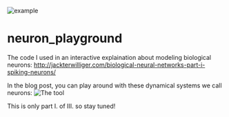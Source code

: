 ![example](http://jackterwilliger.com/wp-content/uploads/2018/07/hodgkinhuxley.gif)
# neuron_playground
The code I used in an interactive explaination about modeling biological neurons: http://jackterwilliger.com/biological-neural-networks-part-i-spiking-neurons/

In the blog post, you can play around with these dynamical systems we call neurons:
![The tool](http://jackterwilliger.com/wp-content/uploads/2018/07/Screenshot-from-2018-07-24-21-16-31.png)

This is only part I. of III. so stay tuned!
